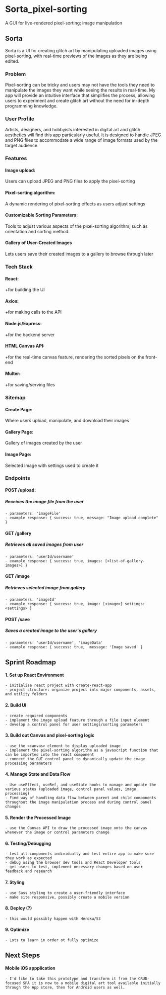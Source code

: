 # Sorta_pixel-sorting
A GUI for live-rendered pixel-sorting; image manipulation

## Sorta
Sorta is a UI for creating glitch art by manipulating uploaded images using pixel-sorting, 
    with real-time previews of the images as they are being edited. 

### Problem
Pixel-sorting can be tricky and users may not have the tools they need to manipulate the images 
    they want while seeing the results in real-time. 
    My app will provide an intuitive interface that simplifies the process, 
    allowing users to experiment and create glitch art without the need for in-depth programming knowledge.

### User Profile
Artists, designers, and hobbyists interested in digital art 
    and glitch aesthetics will find this app particularly useful. 
    It is designed to handle JPEG and PNG files to accommodate a wide range 
    of image formats used by the target audience.

### Features

#### Image upload: 
Users can upload JPEG and PNG files to apply the pixel-sorting

#### Pixel-sorting algorithm: 
A dynamic rendering of pixel-sorting effects as users adjust settings

#### Customizable Sorting Parameters: 
Tools to adjust various aspects of the pixel-sorting algorithm, such as orientation and sorting method.

#### Gallery of User-Created Images
Lets users save their created images to a gallery to browse through later


### Tech Stack

#### React: 
+for building the UI

#### Axios:
+for making calls to the API

#### Node.js/Express:
+for the backend server

#### HTML Canvas API: 
+for the real-time canvas feature, rendering the sorted pixels on the front-end

#### Multer:
+for saving/serving files


### Sitemap


#### Create Page: 
Where users upload, manipulate, and download their images

#### Gallery Page:
Gallery of images created by the user

#### Image Page:
Selected image with settings used to create it


### Endpoints

#### POST /upload: 
##### Receives the image file from the user
    - parameters: 'imageFile'
    - example response: { success: true, message: "Image upload complete" }

#### GET /gallery
##### Retrieves all saved images from user
    - parameters: 'userId/username'
    - example response: { success: true, images: [<list-of-gallery-images>] }

#### GET /image
##### Retrieves selected image from gallery
    - parameters: 'imageId'
    - example response: { success: true, image: [<image>] settings: <settings> }

#### POST /save
##### Saves a created image to the user's gallery
    - parameters: 'userId/username', 'imageData'
    - example response: { success: true,  message: 'Image saved' }

## Sprint Roadmap

#### 1. Set up React Environment
    - initialize react project with create-react-app
    - project structure: organize project into major components, assets, and utility folders
#### 2. Build UI
    - create required components
    - implement the image upload feature through a file input element
    - develop a control panel for user settings/sorting parameters
#### 3. Build out Canvas and pixel-sorting logic
    - use the <canvas> element to display uploaded image
    - implement the pixel-sorting algorithm as a javascript function that can be imported into the react component
    - connect the GUI control panel to dynamically update the image processing parameters
#### 4. Manage State and Data Flow
    - Use useEffect, useRef, and useState hooks to manage and update the various states (uploaded image, control panel values, image processing)
    - Find way of handling data flow between parent and child components throughout the image manipulation process and during control panel changes
#### 5. Render the Processed Image
    - use the Canvas API to draw the processed image onto the canvas whenever the image or control parameters change
#### 6. Testing/Debugging 
    - test all components individually and test entire app to make sure they work as expected
    - debug using the browser dev tools and React Developer tools
    - get users to test, implement necessary changes based on user feedback and research
#### 7. Styling
    - use Sass styling to create a user-friendly interface
    - make site responsive, possibly create a mobile version
#### 8. Deploy (?)
    - this would possibly happen with Heroku/S3
#### 9. Optimize
    - Lots to learn in order ot fully optimize

## Next Steps

#### Mobile iOS appplication
    - I'd like to take this prototype and transform it from the CRUD-focused SPA it is now to a mobile digital art tool available initially through the App store, then for Android users as well. 
